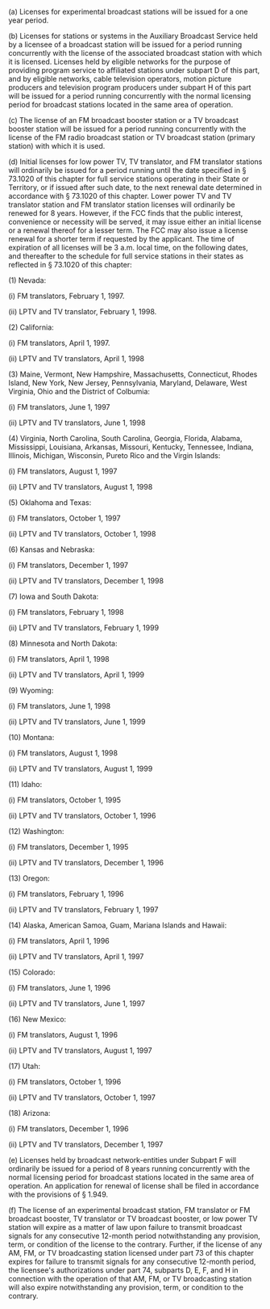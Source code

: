 (a) Licenses for experimental broadcast stations will be issued for a one year period.

(b) Licenses for stations or systems in the Auxiliary Broadcast Service held by a licensee of a broadcast station will be issued for a period running concurrently with the license of the associated broadcast station with which it is licensed. Licenses held by eligible networks for the purpose of providing program service to affiliated stations under subpart D of this part, and by eligible networks, cable television operators, motion picture producers and television program producers under subpart H of this part will be issued for a period running concurrently with the normal licensing period for broadcast stations located in the same area of operation.

(c) The license of an FM broadcast booster station or a TV broadcast booster station will be issued for a period running concurrently with the license of the FM radio broadcast station or TV broadcast station (primary station) with which it is used.

(d) Initial licenses for low power TV, TV translator, and FM translator stations will ordinarily be issued for a period running until the date specified in § 73.1020 of this chapter for full service stations operating in their State or Territory, or if issued after such date, to the next renewal date determined in accordance with § 73.1020 of this chapter. Lower power TV and TV translator station and FM translator station licenses will ordinarily be renewed for 8 years. However, if the FCC finds that the public interest, convenience or necessity will be served, it may issue either an initial license or a renewal thereof for a lesser term. The FCC may also issue a license renewal for a shorter term if requested by the applicant. The time of expiration of all licenses will be 3 a.m. local time, on the following dates, and thereafter to the schedule for full service stations in their states as reflected in § 73.1020 of this chapter:

(1) Nevada:

(i) FM translators, February 1, 1997.

(ii) LPTV and TV translator, February 1, 1998.

(2) California:

(i) FM translators, April 1, 1997.

(ii) LPTV and TV translators, April 1, 1998

(3) Maine, Vermont, New Hampshire, Massachusetts, Connecticut, Rhodes Island, New York, New Jersey, Pennsylvania, Maryland, Delaware, West Virginia, Ohio and the District of Colbumia:

(i) FM translators, June 1, 1997

(ii) LPTV and TV translators, June 1, 1998

(4) Virginia, North Carolina, South Carolina, Georgia, Florida, Alabama, Mississippi, Louisiana, Arkansas, Missouri, Kentucky, Tennessee, Indiana, Illinois, Michigan, Wisconsin, Pureto Rico and the Virgin Islands:

(i) FM translators, August 1, 1997

(ii) LPTV and TV translators, August 1, 1998

(5) Oklahoma and Texas:

(i) FM translators, October 1, 1997

(ii) LPTV and TV translators, October 1, 1998

(6) Kansas and Nebraska:

(i) FM translators, December 1, 1997

(ii) LPTV and TV translators, December 1, 1998

(7) Iowa and South Dakota:

(i) FM translators, February 1, 1998

(ii) LPTV and TV translators, February 1, 1999

(8) Minnesota and North Dakota:

(i) FM translators, April 1, 1998

(ii) LPTV and TV translators, April 1, 1999

(9) Wyoming:

(i) FM translators, June 1, 1998

(ii) LPTV and TV translators, June 1, 1999

(10) Montana:

(i) FM translators, August 1, 1998

(ii) LPTV and TV translators, August 1, 1999

(11) Idaho:

(i) FM translators, October 1, 1995

(ii) LPTV and TV translators, October 1, 1996

(12) Washington:

(i) FM translators, December 1, 1995

(ii) LPTV and TV translators, December 1, 1996

(13) Oregon:

(i) FM translators, February 1, 1996

(ii) LPTV and TV translators, February 1, 1997

(14) Alaska, American Samoa, Guam, Mariana Islands and Hawaii:

(i) FM translators, April 1, 1996

(ii) LPTV and TV translators, April 1, 1997

(15) Colorado:

(i) FM translators, June 1, 1996

(ii) LPTV and TV translators, June 1, 1997

(16) New Mexico:

(i) FM translators, August 1, 1996

(ii) LPTV and TV translators, August 1, 1997
                        

(17) Utah:

(i) FM translators, October 1, 1996

(ii) LPTV and TV translators, October 1, 1997

(18) Arizona:

(i) FM translators, December 1, 1996

(ii) LPTV and TV translators, December 1, 1997

(e) Licenses held by broadcast network-entities under Subpart F will ordinarily be issued for a period of 8 years running concurrently with the normal licensing period for broadcast stations located in the same area of operation. An application for renewal of license shall be filed in accordance with the provisions of § 1.949.

(f) The license of an experimental broadcast station, FM translator or FM broadcast booster, TV translator or TV broadcast booster, or low power TV station will expire as a matter of law upon failure to transmit broadcast signals for any consecutive 12-month period notwithstanding any provision, term, or condition of the license to the contrary. Further, if the license of any AM, FM, or TV broadcasting station licensed under part 73 of this chapter expires for failure to transmit signals for any consecutive 12-month period, the licensee's authorizations under part 74, subparts D, E, F, and H in connection with the operation of that AM, FM, or TV broadcasting station will also expire notwithstanding any provision, term, or condition to the contrary.

